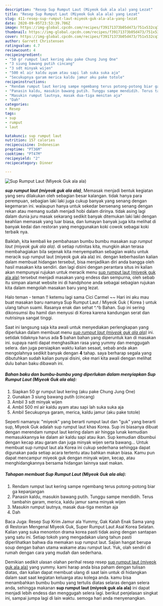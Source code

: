 ```yaml
---
description: "Resep Sup Rumput Laut (Miyeok Guk ala ala) yang Lezat"
title: "Resep Sup Rumput Laut (Miyeok Guk ala ala) yang Lezat"
slug: 411-resep-sup-rumput-laut-miyeok-guk-ala-ala-yang-lezat
date: 2020-09-05T23:53:39.706Z
image: https://img-global.cpcdn.com/recipes/f39171373b05d473/751x532cq70/sup-rumput-laut-miyeok-guk-ala-ala-foto-resep-utama.jpg
thumbnail: https://img-global.cpcdn.com/recipes/f39171373b05d473/751x532cq70/sup-rumput-laut-miyeok-guk-ala-ala-foto-resep-utama.jpg
cover: https://img-global.cpcdn.com/recipes/f39171373b05d473/751x532cq70/sup-rumput-laut-miyeok-guk-ala-ala-foto-resep-utama.jpg
author: Garrett Christensen
ratingvalue: 4.7
reviewcount: 4
recipeingredient:
- "50 gr rumput laut kering aku pake Chung Jung One"
- "3 siung bawang putih cincang"
- "3 sdt minyak wijen"
- "500 ml air kaldu ayam atau sapi lah suka suka aja"
- "Secukupnya garam merica kaldu jamur aku pake totole"
recipeinstructions:
- "Rendam rumput laut kering sampe ngembang terus potong-potong biar ga kepanjangan"
- "Panasin kaldu, masukin bawang putih. Tunggu sampe mendidih. Terus tambahin garam, merica, kaldu jamur sama minyak wijen"
- "Masukin rumput lautnya, masak dua-tiga menitan aja"
- "Dah"
categories:
- Resep
tags:
- sup
- rumput
- laut

katakunci: sup rumput laut 
nutrition: 157 calories
recipecuisine: Indonesian
preptime: "PT36M"
cooktime: "PT47M"
recipeyield: "2"
recipecategory: Dinner

---
```



![Sup Rumput Laut (Miyeok Guk ala ala)](https://img-global.cpcdn.com/recipes/f39171373b05d473/751x532cq70/sup-rumput-laut-miyeok-guk-ala-ala-foto-resep-utama.jpg)

<b><i>sup rumput laut (miyeok guk ala ala)</i></b>, Memasak menjadi bentuk kegiatan yang seru dilakukan oleh sebagian besar kalangan. tidak hanya para perempuan, sebagian laki laki juga cukup banyak yang senang dengan kegemaran ini. walaupun hanya untuk sekedar bersenang senang dengan rekan atau memang sudah menjadi hobi dalam dirinya. tidak asing lagi dalam dunia juru masak sekarang sedikit banyak ditemukan laki laki dengan keahlian memasak yang luar biasa, dan lumayan banyak juga kita melihat di banyak kedai dan restoran yang menggunakan koki cowok sebagai koki terbaik nya.

Baiklah, kita kembali ke pembahasan bumbu bumbu masakan <i>sup rumput laut (miyeok guk ala ala)</i>. di setiap rutinitas kita, mungkin akan terasa membahagiakan bila sejenak kita menyempatkan sebagian waktu untuk meracik sup rumput laut (miyeok guk ala ala) ini. dengan keberhasilan kalian dalam membuat hidangan tersebut, bisa menjadikan diri anda bangga oleh hasil masakan kita sendiri. dan lagi disini dengan perantara situs ini kalian akan mempunyai rujukan untuk meracik menu <u>sup rumput laut (miyeok guk ala ala)</u> tersebut menjadi masakan yang endess dan sempurna, oleh sebab itu simpan alamat website ini di handphone anda sebagai sebagian rujukan kita dalam mengolah masakan baru yang lezat.

Halo teman - teman !! ketemu lagi sama Cici Carmel ~~ Hari ini aku mau buat masakan baru namanya Sup Rumput Laut / Miyeok Guk ( Korea ) untuk ulang tahun suami. Rasanya enak dan sehat ^.^b Bahan. Sup ini sering dikonsumsi ibu hamil dan menyusi di Korea karena kandungan serat dan nutrisinya sangat tinggi.


Saat ini langsung saja kita awali untuk menyediakan perlengkapan yang diperlukan dalam membuat menu <u><i>sup rumput laut (miyeok guk ala ala)</i></u> ini. setidak tidaknya harus ada <b>5</b> bahan bahan yang diperuntuk kan di masakan ini. supaya nanti dapat menghasilkan rasa yang yummy dan menggugah selera. dan juga persiapkan waktu kalian sesaat, sebab anda akan mengolahnya sedikit banyak dengan <b>4</b> tahap. saya berharap segala yang dibutuhkan sudah kalian punyai disini, oke mari kita awali dengan melihat dulu bahan baku dibawah ini.

<!--inarticleads1-->

##### Bahan baku dan bumbu-bumbu yang diperlukan dalam menyiapkan Sup Rumput Laut (Miyeok Guk ala ala):

1. Siapkan 50 gr rumput laut kering (aku pake Chung Jung One)
1. Gunakan 3 siung bawang putih (cincang)
1. Ambil 3 sdt minyak wijen
1. Ambil 500 ml air kaldu ayam atau sapi lah suka suka aja
1. Ambil Secukupnya garam, merica, kaldu jamur (aku pake totole)


Seperti namanya: &#34;miyeok&#34; yang berarti rumput laut dan &#34;guk&#34; yang berarti sup, Miyeok Guk adalah sup rumput laut khas Korea. Sup ini biasanya dibuat dengan merendam rumput laut kering dalam air hingga lunak kemudian memasukkannya ke dalam air kaldu sapi atau ikan. Sup kemudian dibumbui dengan kecap atau garam dan juga minyak wijen serta bawang… Untuk membuat sup rumput laut ala Korea ini cukup sederhana sehingga dapat digunakan pada setiap acara tertentu atau bahkan makan biasa. Kamu pun dapat mencampur miyeok guk dengan minyak wijen, kecap, atau menghidangkannya bersama hidangan lainnya saat makan. 

<!--inarticleads2-->

##### Tahapan membuat Sup Rumput Laut (Miyeok Guk ala ala):

1. Rendam rumput laut kering sampe ngembang terus potong-potong biar ga kepanjangan
1. Panasin kaldu, masukin bawang putih. Tunggu sampe mendidih. Terus tambahin garam, merica, kaldu jamur sama minyak wijen
1. Masukin rumput lautnya, masak dua-tiga menitan aja
1. Dah


Baca Juga: Resep Sup Krim Jamur ala Yummy, Gak Kalah Enak Sama yang di Restoran Mengenal Miyeok Guk, Super Rumput Laut Asal Korea Selatan. Kalian yang suka menonton drama korea pasti tidak asing dengan santapan yang satu ini. Setiap tokoh yang mengadakan ulang tahun pasti diperlihatkan bahwa dia memakan sup rumput laut. Sajian hangat berupa soup dengan bahan utama wakame atau rumput laut. Yuk, olah sendiri di rumah dengan cara yang mudah dan sederhana. 

Demikian sedikit ulasan olahan perihal resep resep <u>sup rumput laut (miyeok guk ala ala)</u> yang yummy. kami harap anda bisa paham dengan tulisan diatas, dan kalian dapat membuat ulang di saat lain untuk di hidangkan dalam saat saat kegiatan keluarga atau kolega anda. kamu bisa menambahkan bumbu bumbu yang tertulis diatas selaras dengan selera anda, sehingga makanan <b>sup rumput laut (miyeok guk ala ala)</b> ini dapat menjadi lebih endess dan menggugah selera lagi. berikut penjelasan singkat ini, sampai jumpa lagi di lain waktu. semoga hari anda menyenangkan.
